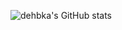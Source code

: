 ![dehbka's GitHub stats](https://github-readme-stats.vercel.app/api?username=dehbka&include_all_commits=true&show_icons=true&count_private=true)
